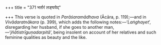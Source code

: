 +++
title = "371 भर्तारं लङ्घयेद्"

+++
This verse is quoted in *Parāśaramādhava* (Ācāra, p. 119);—and in
*Vivādaratnākara* (p. 399), which adds the following
notes:—‘*Laṅghayet*’, disregarding her husband, if she goes to another
man,—‘*jñātistrīguṇadarpitā*’, being insolent on account of her
relatives and such feminine qualities as beauty and the like.


